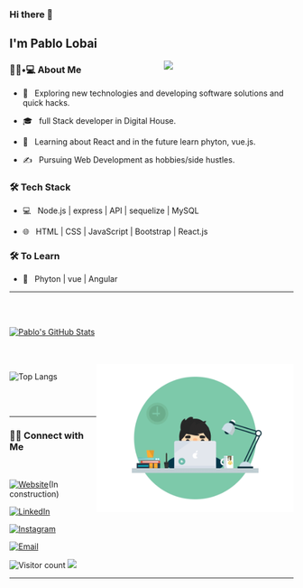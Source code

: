 ### Hi there 👋<h2> I'm Pablo Lobai</h2>

<img align='right' src="https://media.giphy.com/media/M9gbBd9nbDrOTu1Mqx/giphy.gif" width="230">

<h3> 👨🏻•💻 About Me </h3>



- 🤔 &nbsp; Exploring new technologies and developing software solutions and quick hacks.

- 🎓 &nbsp; full Stack developer in Digital House.

- 🌱 &nbsp; Learning about React and in the future learn phyton, vue.js.

- ✍️ &nbsp; Pursuing Web Development as hobbies/side hustles.



<h3>🛠 Tech Stack</h3>



- 💻 &nbsp; Node.js | express | API | sequelize | MySQL

- 🌐 &nbsp; HTML | CSS | JavaScript | Bootstrap | React.js

<!--

- 🛢 &nbsp; MySQL | 

- 🔧 &nbsp; Git | Github | Markdown

-->



<h3>🛠 To Learn</h3>

- 🔧 &nbsp; Phyton | vue | Angular

<hr>



<br/><br/>

[![Pablo's GitHub Stats](https://github-readme-stats.vercel.app/api?username=PabLobDev&show_icons=true)](https://github.com/PabLobDev)

<br/>

<br/>

<img src="https://github.com/nirala69/nirala69/blob/master/70804f7e25b11f29db904f2fa7b4cd9d.gif" width="350" align='right'>

![Top Langs](https://github-readme-stats.vercel.app/api/top-langs/?username=PabLobDev&show_icons=true)

<br><br>



<hr>



<h3> 🤝🏻 Connect with Me </h3>

<br>



<p align="center">

<a href="https://portafolio-pablo-lobai.netlify.app/"><img alt="Website" src="https://img.shields.io/badge/pablolobai.netlify.app-black?style=flat-square&logo=google-chrome"></a>(In construction)

<a href="https://www.linkedin.com/in/pablo-lobai/"><img alt="LinkedIn" src="https://img.shields.io/badge/LinkedIn-Pablo%20Lobai-blue?style=flat-square&logo=linkedin"></a>

<a href="https://www.instagram.com/pablitox33/"><img alt="Instagram" src="https://img.shields.io/badge/Instagram-pablitox33-black?style=flat-square&logo=instagram"></a>

<a href="mailto:lobaipablo@gmail.com"><img alt="Email" src="https://img.shields.io/badge/Email-lobaipablo@gmail.com-blue?style=flat-square&logo=gmail"></a>

</p>





![Visitor count](https://visitor-badge.laobi.icu/badge?page_id=PabLobDev.PabLobDev)   <img src="https://media.giphy.com/media/dxn6fRlTIShoeBr69N/giphy.gif" width="30">





<hr>


